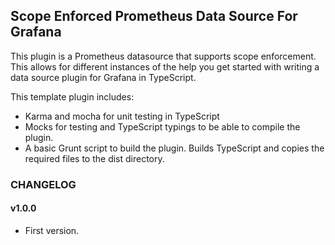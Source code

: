 ## Scope Enforced Prometheus Data Source For Grafana

This plugin is a Prometheus datasource that supports scope enforcement. This allows for different instances of the help you get started with writing a data source plugin for Grafana in TypeScript.

This template plugin includes:

- Karma and mocha for unit testing in TypeScript
- Mocks for testing and TypeScript typings to be able to compile the plugin.
- A basic Grunt script to build the plugin. Builds TypeScript and copies the required files to the dist directory.

### CHANGELOG

#### v1.0.0

- First version.
